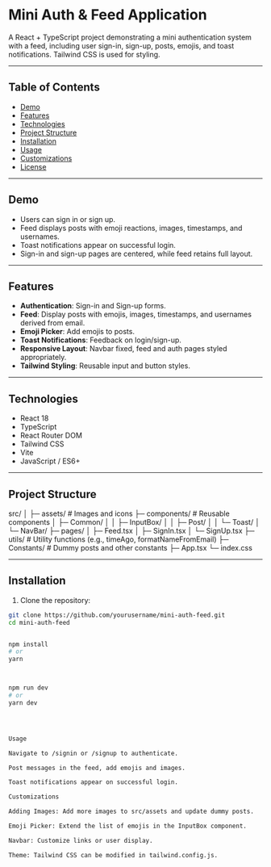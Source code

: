 # Mini Auth & Feed Application

A React + TypeScript project demonstrating a mini authentication system with a feed, including user sign-in, sign-up, posts, emojis, and toast notifications. Tailwind CSS is used for styling.

---

## Table of Contents

- [Demo](#demo)
- [Features](#features)
- [Technologies](#technologies)
- [Project Structure](#project-structure)
- [Installation](#installation)
- [Usage](#usage)
- [Customizations](#customizations)
- [License](#license)

---

## Demo

- Users can sign in or sign up.
- Feed displays posts with emoji reactions, images, timestamps, and usernames.
- Toast notifications appear on successful login.
- Sign-in and sign-up pages are centered, while feed retains full layout.

---

## Features

- **Authentication**: Sign-in and Sign-up forms.
- **Feed**: Display posts with emojis, images, timestamps, and usernames derived from email.
- **Emoji Picker**: Add emojis to posts.
- **Toast Notifications**: Feedback on login/sign-up.
- **Responsive Layout**: Navbar fixed, feed and auth pages styled appropriately.
- **Tailwind Styling**: Reusable input and button styles.

---

## Technologies

- React 18
- TypeScript
- React Router DOM
- Tailwind CSS
- Vite
- JavaScript / ES6+

---

## Project Structure




src/
│
├─ assets/ # Images and icons
├─ components/ # Reusable components
│ ├─ Common/
│ │ ├─ InputBox/
│ │ ├─ Post/
│ │ └─ Toast/
│ └─ NavBar/
├─ pages/
│ ├─ Feed.tsx
│ ├─ SignIn.tsx
│ └─ SignUp.tsx
├─ utils/ # Utility functions (e.g., timeAgo, formatNameFromEmail)
├─ Constants/ # Dummy posts and other constants
├─ App.tsx
└─ index.css





---

## Installation

1. Clone the repository:

```bash
git clone https://github.com/yourusername/mini-auth-feed.git
cd mini-auth-feed


npm install
# or
yarn



npm run dev
# or
yarn dev




Usage

Navigate to /signin or /signup to authenticate.

Post messages in the feed, add emojis and images.

Toast notifications appear on successful login.

Customizations

Adding Images: Add more images to src/assets and update dummy posts.

Emoji Picker: Extend the list of emojis in the InputBox component.

Navbar: Customize links or user display.

Theme: Tailwind CSS can be modified in tailwind.config.js.
